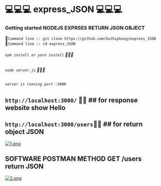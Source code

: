 # :computer::computer::computer: express_JSON :computer::computer::computer:
### Getting started NODEJS EXPRSES RETURN JSON OBJECT

:page_with_curl:`Command line :: git clone https://github.com/Suthiphong/express_JSON `  
:page_with_curl:`Command line :: cd express_JSON`

###### `npm install or yarn install` :page_with_curl::page_with_curl::page_with_curl:
###### `node server.js` :page_with_curl::page_with_curl::page_with_curl:

###### `server is running port :3000`

## `http://localhost:3000/` :triangular_flag_on_post::triangular_flag_on_post: ## for response website show Hello

## `http://localhost:3000/users`:triangular_flag_on_post::triangular_flag_on_post:  ## for return object JSON
[![1.png](https://i.postimg.cc/5NkfpGR5/1.png)](https://postimg.cc/kBKrgj9D)

## SOFTWARE POSTMAN METHOD GET /users return JSON
[![2.png](https://i.postimg.cc/BQjrZvmD/2.png)](https://postimg.cc/nCtR0nbc)

